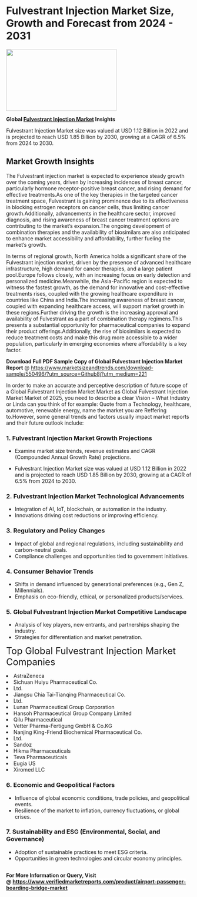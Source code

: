 <H1>Fulvestrant Injection Market Size, Growth and Forecast from 2024 - 2031</H1><img class="aligncenter size-medium wp-image-584254" src="https://thirdeyenews.in/wp-content/uploads/2024/09/Global-Market-Research-300x168.jpeg" alt="" width="300" height="168" /><p><strong>Global&nbsp;<a href="https://www.marketsizeandtrends.com/download-sample/550496/?utm_source=Github8j?utm_medium=221">Fulvestrant Injection Market</a> Insights</strong></p><p>Fulvestrant Injection Market size was valued at USD 1.12 Billion in 2022 and is projected to reach USD 1.85 Billion by 2030, growing at a CAGR of 6.5% from 2024 to 2030.</p><p><h2>Market Growth Insights</h2> <p>The Fulvestrant injection market is expected to experience steady growth over the coming years, driven by increasing incidences of breast cancer, particularly hormone receptor-positive breast cancer, and rising demand for effective treatments.As one of the key therapies in the targeted cancer treatment space, Fulvestrant is gaining prominence due to its effectiveness in blocking estrogen receptors on cancer cells, thus limiting cancer growth.Additionally, advancements in the healthcare sector, improved diagnosis, and rising awareness of breast cancer treatment options are contributing to the market’s expansion.The ongoing development of combination therapies and the availability of biosimilars are also anticipated to enhance market accessibility and affordability, further fueling the market’s growth.</p> <p>In terms of regional growth, North America holds a significant share of the Fulvestrant injection market, driven by the presence of advanced healthcare infrastructure, high demand for cancer therapies, and a large patient pool.Europe follows closely, with an increasing focus on early detection and personalized medicine.Meanwhile, the Asia-Pacific region is expected to witness the fastest growth, as the demand for innovative and cost-effective treatments rises, coupled with the growing healthcare expenditure in countries like China and India.The increasing awareness of breast cancer, coupled with expanding healthcare access, will support market growth in these regions.Further driving the growth is the increasing approval and availability of Fulvestrant as a part of combination therapy regimens.This presents a substantial opportunity for pharmaceutical companies to expand their product offerings.Additionally, the rise of biosimilars is expected to reduce treatment costs and make this drug more accessible to a wider population, particularly in emerging economies where affordability is a key factor.</p><p><span class=""><strong>Download Full PDF Sample Copy of Global Fulvestrant Injection Market Report</strong> @ <a href="https://www.marketsizeandtrends.com/download-sample/550496/?utm_source=Github8j?utm_medium=221" target="_blank">https://www.marketsizeandtrends.com/download-sample/550496/?utm_source=Github8j?utm_medium=221</a></span></p><p>In order to make an accurate and perceptive description of future scope of a Global&nbsp;Fulvestrant Injection Market Market as Global&nbsp;Fulvestrant Injection Market Market of 2025, you need to describe a clear Vision &ndash; What Industry or Linda can you think of for example: Quote from a Technology, healthcare, automotive, renewable energy, name the market you are Reffering to.However, some general trends and factors usually impact market reports and their future outlook include:</p><h3>1.&nbsp;<strong>Fulvestrant Injection Market Growth Projections</strong></h3><ul><li>Examine market size trends, revenue estimates and CAGR (Compounded Annual Growth Rate) projections.</li><li><p>Fulvestrant Injection Market size was valued at USD 1.12 Billion in 2022 and is projected to reach USD 1.85 Billion by 2030, growing at a CAGR of 6.5% from 2024 to 2030.</p></li></ul><h3>2.&nbsp;<strong>Fulvestrant Injection Market Technological Advancements</strong></h3><ul><li>Integration of AI, IoT, blockchain, or automation in the industry.</li><li>Innovations driving cost reductions or improving efficiency.</li></ul><h3>3.&nbsp;<strong>Regulatory and Policy Changes</strong></h3><ul><li>Impact of global and regional regulations, including sustainability and carbon-neutral goals.</li><li>Compliance challenges and opportunities tied to government initiatives.</li></ul><h3>4.&nbsp;<strong>Consumer Behavior Trends</strong></h3><ul><li>Shifts in demand influenced by generational preferences (e.g., Gen Z, Millennials).</li><li>Emphasis on eco-friendly, ethical, or personalized products/services.</li></ul><h3>5.&nbsp;<strong>Global Fulvestrant Injection Market Competitive Landscape</strong></h3><ul><li>Analysis of key players, new entrants, and partnerships shaping the industry.</li><li>Strategies for differentiation and market penetration.</li></ul><p data-pm-slice="1 1 []"><span style="color: inherit; font-family: inherit; font-size: 25px;">Top Global Fulvestrant Injection Market Companies</span></p><div class="" data-test-id=""><p><li>AstraZeneca</li><li> Sichuan Huiyu Pharmaceutical Co.</li><li> Ltd.</li><li> Jiangsu Chia Tai-Tianqing Pharmaceutical Co.</li><li> Ltd.</li><li> Lunan Pharmaceutical Group Corporation</li><li> Hansoh Pharmaceutical Group Company Limited</li><li> Qilu Pharmaceutical</li><li> Vetter Pharma-Fertigung GmbH & Co.KG</li><li> Nanjing King-Friend Biochemical Pharmaceutical Co.</li><li> Ltd.</li><li> Sandoz</li><li> Hikma Pharmaceuticals</li><li> Teva Pharmaceuticals</li><li> Eugia US</li><li> Xiromed LLC</li></p></div><h3>6.&nbsp;<strong>Economic and Geopolitical Factors</strong></h3><ul><li>Influence of global economic conditions, trade policies, and geopolitical events.</li><li>Resilience of the market to inflation, currency fluctuations, or global crises.</li></ul><h3>7.&nbsp;<strong>Sustainability and ESG (Environmental, Social, and Governance)</strong></h3><ul><li>Adoption of sustainable practices to meet ESG criteria.</li><li>Opportunities in green technologies and circular economy principles.</li></ul><h2><strong style="font-size: 14px;">For More Information or Query, Visit @&nbsp;</strong><a style="background-color: #ffffff; font-size: 14px;" href="https://www.marketsizeandtrends.com/report/fulvestrant-injection-market/" target="_blank">https://www.verifiedmarketreports.com/product/airport-passenger-boarding-bridge-market</a></h2>